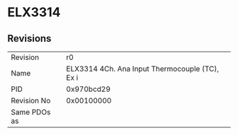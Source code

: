 # ELX3314

## Revisions
<table>
<tr>
<td>Revision</td>
<td>r0</td>
</tr>
<tr>
<td>Name</td>
<td>ELX3314 4Ch. Ana Input Thermocouple (TC), Ex i</td>
</tr>
<tr>
<td>PID</td>
<td>0x970bcd29</td>
</tr>
<tr>
<td>Revision No</td>
<td>0x00100000</td>
</tr>
<tr>
<td>Same PDOs as</td>
<td></td>
</tr>
</table>
